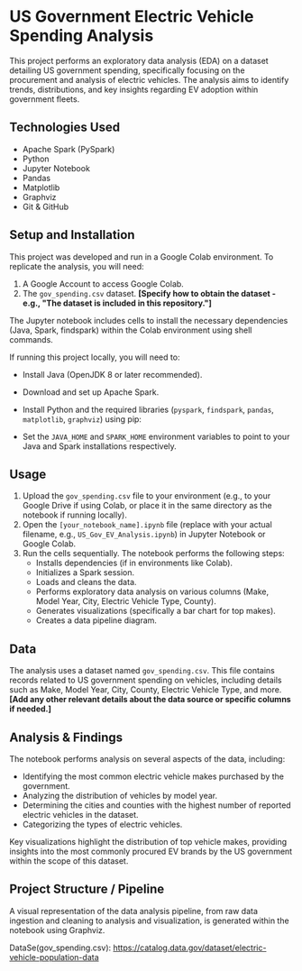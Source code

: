 # US Government Electric Vehicle Spending Analysis

This project performs an exploratory data analysis (EDA) on a dataset detailing US government spending, specifically focusing on the procurement and analysis of electric vehicles. The analysis aims to identify trends, distributions, and key insights regarding EV adoption within government fleets.

## Technologies Used

*   Apache Spark (PySpark)
*   Python
*   Jupyter Notebook
*   Pandas
*   Matplotlib
*   Graphviz
*   Git & GitHub

## Setup and Installation

This project was developed and run in a Google Colab environment. To replicate the analysis, you will need:

1.  A Google Account to access Google Colab.
2.  The `gov_spending.csv` dataset. **[Specify how to obtain the dataset - e.g., "The dataset is included in this repository."]**

The Jupyter notebook includes cells to install the necessary dependencies (Java, Spark, findspark) within the Colab environment using shell commands.

If running this project locally, you will need to:

*   Install Java (OpenJDK 8 or later recommended).
*   Download and set up Apache Spark.
*   Install Python and the required libraries (`pyspark`, `findspark`, `pandas`, `matplotlib`, `graphviz`) using pip:

*   Set the `JAVA_HOME` and `SPARK_HOME` environment variables to point to your Java and Spark installations respectively.

## Usage

1.  Upload the `gov_spending.csv` file to your environment (e.g., to your Google Drive if using Colab, or place it in the same directory as the notebook if running locally).
2.  Open the `[your_notebook_name].ipynb` file (replace with your actual filename, e.g., `US_Gov_EV_Analysis.ipynb`) in Jupyter Notebook or Google Colab.
3.  Run the cells sequentially. The notebook performs the following steps:
    *   Installs dependencies (if in environments like Colab).
    *   Initializes a Spark session.
    *   Loads and cleans the data.
    *   Performs exploratory data analysis on various columns (Make, Model Year, City, Electric Vehicle Type, County).
    *   Generates visualizations (specifically a bar chart for top makes).
    *   Creates a data pipeline diagram.

## Data

The analysis uses a dataset named `gov_spending.csv`. This file contains records related to US government spending on vehicles, including details such as Make, Model Year, City, County, Electric Vehicle Type, and more. **[Add any other relevant details about the data source or specific columns if needed.]**

## Analysis & Findings

The notebook performs analysis on several aspects of the data, including:

*   Identifying the most common electric vehicle makes purchased by the government.
*   Analyzing the distribution of vehicles by model year.
*   Determining the cities and counties with the highest number of reported electric vehicles in the dataset.
*   Categorizing the types of electric vehicles.

Key visualizations highlight the distribution of top vehicle makes, providing insights into the most commonly procured EV brands by the US government within the scope of this dataset.

## Project Structure / Pipeline

A visual representation of the data analysis pipeline, from raw data ingestion and cleaning to analysis and visualization, is generated within the notebook using Graphviz.


DataSe(gov_spending.csv): https://catalog.data.gov/dataset/electric-vehicle-population-data
